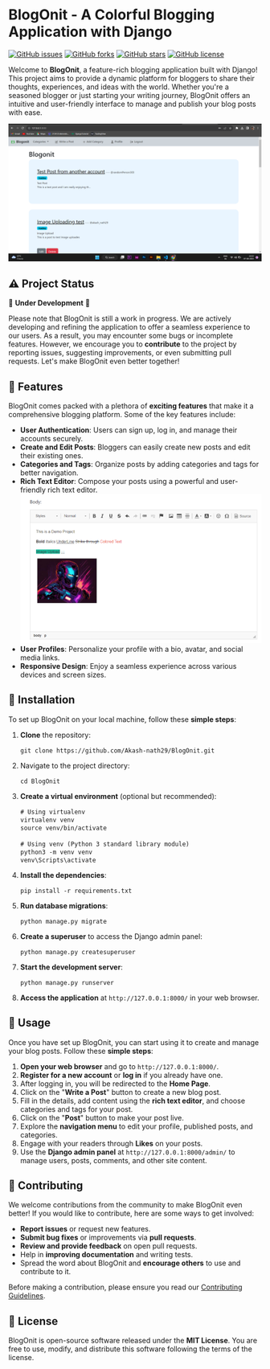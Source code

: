 # BlogOnit - A Colorful Blogging Application with Django

[![GitHub issues](https://img.shields.io/github/issues/Akash-nath29/BlogOnit)](https://github.com/Akash-nath29/BlogOnit/issues)
[![GitHub forks](https://img.shields.io/github/forks/Akash-nath29/BlogOnit)](https://github.com/Akash-nath29/BlogOnit/network)
[![GitHub stars](https://img.shields.io/github/stars/Akash-nath29/BlogOnit)](https://github.com/Akash-nath29/BlogOnit/stargazers)
[![GitHub license](https://img.shields.io/github/license/Akash-nath29/BlogOnit)](https://github.com/Akash-nath29/BlogOnit/blob/main/LICENSE)

Welcome to **BlogOnit**, a feature-rich blogging application built with Django! This project aims to provide a dynamic platform for bloggers to share their thoughts, experiences, and ideas with the world. Whether you're a seasoned blogger or just starting your writing journey, BlogOnit offers an intuitive and user-friendly interface to manage and publish your blog posts with ease.

![BlogOnit](https://github.com/Akash-nath29/BlogOnit/blob/main/demoImages/homePage.png?raw=true)

## ⚠️ Project Status

🚧 **Under Development** 🚧

Please note that BlogOnit is still a work in progress. We are actively developing and refining the application to offer a seamless experience to our users. As a result, you may encounter some bugs or incomplete features. However, we encourage you to **contribute** to the project by reporting issues, suggesting improvements, or even submitting pull requests. Let's make BlogOnit even better together!

## 🌟 Features

BlogOnit comes packed with a plethora of **exciting features** that make it a comprehensive blogging platform. Some of the key features include:

- **User Authentication**: Users can sign up, log in, and manage their accounts securely.
- **Create and Edit Posts**: Bloggers can easily create new posts and edit their existing ones.
- **Categories and Tags**: Organize posts by adding categories and tags for better navigation.
- **Rich Text Editor**: Compose your posts using a powerful and user-friendly rich text editor.
![Rich Text Editor](https://github.com/Akash-nath29/BlogOnit/blob/main/demoImages/richTextEditor.png?raw=true)
- **User Profiles**: Personalize your profile with a bio, avatar, and social media links.
- **Responsive Design**: Enjoy a seamless experience across various devices and screen sizes.

## 🚀 Installation

To set up BlogOnit on your local machine, follow these **simple steps**:

1. **Clone** the repository:

   ```
   git clone https://github.com/Akash-nath29/BlogOnit.git
   ```

2. Navigate to the project directory:

   ```
   cd BlogOnit
   ```

3. **Create a virtual environment** (optional but recommended):

   ```
   # Using virtualenv
   virtualenv venv
   source venv/bin/activate

   # Using venv (Python 3 standard library module)
   python3 -m venv venv
   venv\Scripts\activate
   ```

4. **Install the dependencies**:

   ```
   pip install -r requirements.txt
   ```

5. **Run database migrations**:

   ```
   python manage.py migrate
   ```

6. **Create a superuser** to access the Django admin panel:

   ```
   python manage.py createsuperuser
   ```

7. **Start the development server**:

   ```
   python manage.py runserver
   ```

8. **Access the application** at `http://127.0.0.1:8000/` in your web browser.

## 🎉 Usage

Once you have set up BlogOnit, you can start using it to create and manage your blog posts. Follow these **simple steps**:

1. **Open your web browser** and go to `http://127.0.0.1:8000/`.
2. **Register for a new account** or **log in** if you already have one.
3. After logging in, you will be redirected to the **Home Page**.
4. Click on the "**Write a Post**" button to create a new blog post.
5. Fill in the details, add content using the **rich text editor**, and choose categories and tags for your post.
6. Click on the "**Post**" button to make your post live.
7. Explore the **navigation menu** to edit your profile, published posts, and categories.
8. Engage with your readers through **Likes** on your posts.
9. Use the **Django admin panel** at `http://127.0.0.1:8000/admin/` to manage users, posts, comments, and other site content.

## 🙌 Contributing

We welcome contributions from the community to make BlogOnit even better! If you would like to contribute, here are some ways to get involved:

- **Report issues** or request new features.
- **Submit bug fixes** or improvements via **pull requests**.
- **Review and provide feedback** on open pull requests.
- Help in **improving documentation** and writing tests.
- Spread the word about BlogOnit and **encourage others** to use and contribute to it.

Before making a contribution, please ensure you read our [Contributing Guidelines](CONTRIBUTING.md).

## 📝 License

BlogOnit is open-source software released under the **MIT License**. You are free to use, modify, and distribute this software following the terms of the license.
